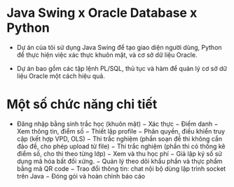# Java Swing x Oracle Database x Python
- Dự án của tôi sử dụng Java Swing để tạo giao diện người dùng, Python để thực hiện việc xác thực khuôn mặt, và cơ sở dữ liệu Oracle.
 
- Dự án bao gồm các tập lệnh PL/SQL, thủ tục và hàm để quản lý cơ sở dữ liệu Oracle một cách hiệu quả.

# Một số chức năng chi tiết
- Đăng nhập bằng sinh trắc học (khuôn mặt)
−	Xác thực
−	Điểm danh
−	Xem thông tin, điểm số
−	Thiết lập profile
−	Phân quyền, điều khiển truy cập (kết hợp VPD, OLS)
−	Thi trắc nghiệm (phần soạn đề thi không cần đảo đề, cho phép upload từ file)
−	Thi trắc nghiệm (phần thi có thống kê điểm số, cho thi theo từng lớp)
−	Xem và thu học phí 
−	Giả lập ký số sử dụng mã hóa bất đối xứng.
−	Quản lý theo dõi khẩu phần và thực phẩm bằng mã QR code
−	Trao đổi thông tin: chat nội bộ dùng lập trình socket trên Java
−	Đóng gói và hoàn chỉnh báo cáo

